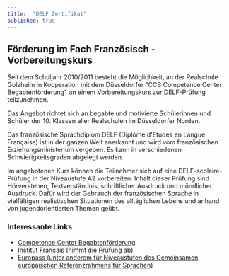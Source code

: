 ```yaml
---
title:  "DELF Zertifikat"
published: true
---
```



## F&ouml;rderung im Fach Franz&ouml;sisch - Vorbereitungskurs

Seit dem Schuljahr 2010/2011 besteht die M&ouml;glichkeit, an der Realschule Golzheim in Kooperation mit dem D&uuml;sseldorfer "CCB Competence Center Begabtenf&ouml;rderung" an einem Vorbereitungskurs zur DELF-Pr&uuml;fung teilzunehmen.

Das Angebot richtet sich an begabte und motivierte Sch&uuml;lerinnen und Sch&uuml;ler der 10. Klassen aller Realschulen im D&uuml;sseldorfer Norden. 

Das franz&ouml;sische Sprachdiplom DELF (Diplôme d'Etudes en Langue Française) ist in der ganzen Welt anerkannt und wird vom franz&ouml;sischen Erziehungsministerium vergeben. Es kann in verschiedenen Schwierigkeitsgraden abgelegt werden.

Im angebotenen Kurs k&ouml;nnen die Teilnehmer sich auf eine DELF-scolaire-Pr&uuml;fung in der Niveaustufe A2 vorbereiten. Inhalt dieser Pr&uuml;fung sind H&ouml;rverstehen, Textverst&auml;ndnis, schriftlicher Ausdruck und m&uuml;ndlicher Ausdruck. Daf&uuml;r wird der Gebrauch der franz&ouml;sischen Sprache in vielf&auml;ltigen realistischen Situationen des allt&auml;glichen Lebens und anhand von jugendorientierten Themen ge&uuml;bt.

### Interessante Links

- [Competence Center Begabtenf&ouml;rderung](http://www.duesseldorf.de/ccb/index.shtml)
- [Institut Français (nimmt die Pr&uuml;fung ab)](http://www.institut-francais.fr/-duesseldorf-.html) 
- [Europass (unter anderem f&uuml;r Niveaustufen des Gemeinsamen europ&auml;ischen Referenzrahmens f&uuml;r Sprachen)](http://europass.cedefop.europa.eu/LanguageSelfAssessmentGrid/de)